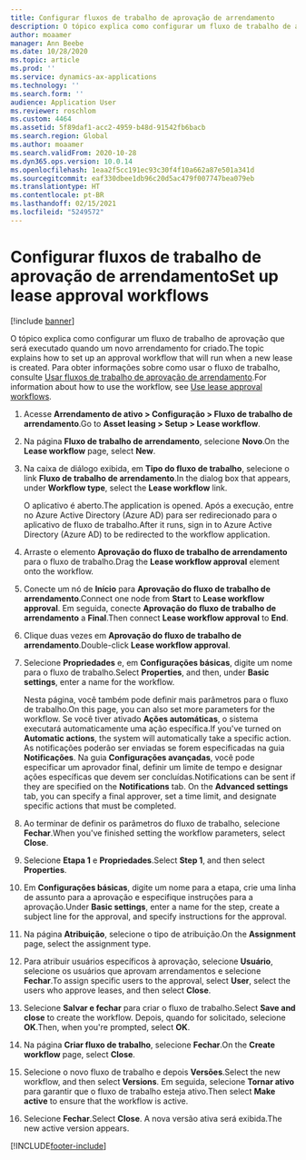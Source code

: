 ```yaml
---
title: Configurar fluxos de trabalho de aprovação de arrendamento
description: O tópico explica como configurar um fluxo de trabalho de aprovação que será executado quando um novo arrendamento for criado.
author: moaamer
manager: Ann Beebe
ms.date: 10/28/2020
ms.topic: article
ms.prod: ''
ms.service: dynamics-ax-applications
ms.technology: ''
ms.search.form: ''
audience: Application User
ms.reviewer: roschlom
ms.custom: 4464
ms.assetid: 5f89daf1-acc2-4959-b48d-91542fb6bacb
ms.search.region: Global
ms.author: moaamer
ms.search.validFrom: 2020-10-28
ms.dyn365.ops.version: 10.0.14
ms.openlocfilehash: 1eaa2f5cc191ec93c30f4f10a662a87e501a341d
ms.sourcegitcommit: eaf330dbee1db96c20d5ac479f007747bea079eb
ms.translationtype: HT
ms.contentlocale: pt-BR
ms.lasthandoff: 02/15/2021
ms.locfileid: "5249572"
---
```

# <a name="set-up-lease-approval-workflows"></a><span data-ttu-id="31655-103">Configurar fluxos de trabalho de aprovação de arrendamento</span><span class="sxs-lookup"><span data-stu-id="31655-103">Set up lease approval workflows</span></span>

[!include [banner](../includes/banner.md)]

<span data-ttu-id="31655-104">O tópico explica como configurar um fluxo de trabalho de aprovação que será executado quando um novo arrendamento for criado.</span><span class="sxs-lookup"><span data-stu-id="31655-104">The topic explains how to set up an approval workflow that will run when a new lease is created.</span></span> <span data-ttu-id="31655-105">Para obter informações sobre como usar o fluxo de trabalho, consulte [Usar fluxos de trabalho de aprovação de arrendamento](use-create-lease-wrkflw.md).</span><span class="sxs-lookup"><span data-stu-id="31655-105">For information about how to use the workflow, see [Use lease approval workflows](use-create-lease-wrkflw.md).</span></span> 

1. <span data-ttu-id="31655-106">Acesse **Arrendamento de ativo \> Configuração \> Fluxo de trabalho de arrendamento**.</span><span class="sxs-lookup"><span data-stu-id="31655-106">Go to **Asset leasing \> Setup \> Lease workflow**.</span></span>
2. <span data-ttu-id="31655-107">Na página **Fluxo de trabalho de arrendamento**, selecione **Novo**.</span><span class="sxs-lookup"><span data-stu-id="31655-107">On the **Lease workflow** page, select **New**.</span></span>
3. <span data-ttu-id="31655-108">Na caixa de diálogo exibida, em **Tipo do fluxo de trabalho**, selecione o link **Fluxo de trabalho de arrendamento**.</span><span class="sxs-lookup"><span data-stu-id="31655-108">In the dialog box that appears, under **Workflow type**, select the **Lease workflow** link.</span></span>

    <span data-ttu-id="31655-109">O aplicativo é aberto.</span><span class="sxs-lookup"><span data-stu-id="31655-109">The application is opened.</span></span> <span data-ttu-id="31655-110">Após a execução, entre no Azure Active Directory (Azure AD) para ser redirecionado para o aplicativo de fluxo de trabalho.</span><span class="sxs-lookup"><span data-stu-id="31655-110">After it runs, sign in to Azure Active Directory (Azure AD) to be redirected to the workflow application.</span></span>

4. <span data-ttu-id="31655-111">Arraste o elemento **Aprovação do fluxo de trabalho de arrendamento** para o fluxo de trabalho.</span><span class="sxs-lookup"><span data-stu-id="31655-111">Drag the **Lease workflow approval** element onto the workflow.</span></span>
5. <span data-ttu-id="31655-112">Conecte um nó de **Início** para **Aprovação do fluxo de trabalho de arrendamento**.</span><span class="sxs-lookup"><span data-stu-id="31655-112">Connect one node from **Start** to **Lease workflow approval**.</span></span> <span data-ttu-id="31655-113">Em seguida, conecte **Aprovação do fluxo de trabalho de arrendamento** a **Final**.</span><span class="sxs-lookup"><span data-stu-id="31655-113">Then connect **Lease workflow approval** to **End**.</span></span>
6. <span data-ttu-id="31655-114">Clique duas vezes em **Aprovação do fluxo de trabalho de arrendamento**.</span><span class="sxs-lookup"><span data-stu-id="31655-114">Double-click **Lease workflow approval**.</span></span>
7. <span data-ttu-id="31655-115">Selecione **Propriedades** e, em **Configurações básicas**, digite um nome para o fluxo de trabalho.</span><span class="sxs-lookup"><span data-stu-id="31655-115">Select **Properties**, and then, under **Basic settings**, enter a name for the workflow.</span></span>

    <span data-ttu-id="31655-116">Nesta página, você também pode definir mais parâmetros para o fluxo de trabalho.</span><span class="sxs-lookup"><span data-stu-id="31655-116">On this page, you can also set more parameters for the workflow.</span></span> <span data-ttu-id="31655-117">Se você tiver ativado **Ações automáticas**, o sistema executará automaticamente uma ação específica.</span><span class="sxs-lookup"><span data-stu-id="31655-117">If you've turned on **Automatic actions**, the system will automatically take a specific action.</span></span> <span data-ttu-id="31655-118">As notificações poderão ser enviadas se forem especificadas na guia **Notificações**. Na guia **Configurações avançadas**, você pode especificar um aprovador final, definir um limite de tempo e designar ações específicas que devem ser concluídas.</span><span class="sxs-lookup"><span data-stu-id="31655-118">Notifications can be sent if they are specified on the **Notifications** tab. On the **Advanced settings** tab, you can specify a final approver, set a time limit, and designate specific actions that must be completed.</span></span>

8. <span data-ttu-id="31655-119">Ao terminar de definir os parâmetros do fluxo de trabalho, selecione **Fechar**.</span><span class="sxs-lookup"><span data-stu-id="31655-119">When you've finished setting the workflow parameters, select **Close**.</span></span>
9. <span data-ttu-id="31655-120">Selecione **Etapa 1** e **Propriedades**.</span><span class="sxs-lookup"><span data-stu-id="31655-120">Select **Step 1**, and then select **Properties**.</span></span>
10. <span data-ttu-id="31655-121">Em **Configurações básicas**, digite um nome para a etapa, crie uma linha de assunto para a aprovação e especifique instruções para a aprovação.</span><span class="sxs-lookup"><span data-stu-id="31655-121">Under **Basic settings**, enter a name for the step, create a subject line for the approval, and specify instructions for the approval.</span></span>
11. <span data-ttu-id="31655-122">Na página **Atribuição**, selecione o tipo de atribuição.</span><span class="sxs-lookup"><span data-stu-id="31655-122">On the **Assignment** page, select the assignment type.</span></span>
12. <span data-ttu-id="31655-123">Para atribuir usuários específicos à aprovação, selecione **Usuário**, selecione os usuários que aprovam arrendamentos e selecione **Fechar**.</span><span class="sxs-lookup"><span data-stu-id="31655-123">To assign specific users to the approval, select **User**, select the users who approve leases, and then select **Close**.</span></span>
13. <span data-ttu-id="31655-124">Selecione **Salvar e fechar** para criar o fluxo de trabalho.</span><span class="sxs-lookup"><span data-stu-id="31655-124">Select **Save and close** to create the workflow.</span></span> <span data-ttu-id="31655-125">Depois, quando for solicitado, selecione **OK**.</span><span class="sxs-lookup"><span data-stu-id="31655-125">Then, when you're prompted, select **OK**.</span></span>
14. <span data-ttu-id="31655-126">Na página **Criar fluxo de trabalho**, selecione **Fechar**.</span><span class="sxs-lookup"><span data-stu-id="31655-126">On the **Create workflow** page, select **Close**.</span></span>
14. <span data-ttu-id="31655-127">Selecione o novo fluxo de trabalho e depois **Versões**.</span><span class="sxs-lookup"><span data-stu-id="31655-127">Select the new workflow, and then select **Versions**.</span></span> <span data-ttu-id="31655-128">Em seguida, selecione **Tornar ativo** para garantir que o fluxo de trabalho esteja ativo.</span><span class="sxs-lookup"><span data-stu-id="31655-128">Then select **Make active** to ensure that the workflow is active.</span></span>
15. <span data-ttu-id="31655-129">Selecione **Fechar**.</span><span class="sxs-lookup"><span data-stu-id="31655-129">Select **Close**.</span></span> <span data-ttu-id="31655-130">A nova versão ativa será exibida.</span><span class="sxs-lookup"><span data-stu-id="31655-130">The new active version appears.</span></span>


[!INCLUDE[footer-include](../../includes/footer-banner.md)]